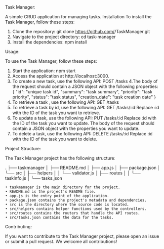 Task Manager:



A simple CRUD application for managing tasks.
Installation
To install the Task Manager, follow these steps:


1. Clone the repository:
   git clone https://github.com/<username>/TaskManager.git
2. Navigate to the project directory:
   cd task-manager
3. Install the dependencies:
   npm install

Usage:


To use the Task Manager, follow these steps:

1. Start the application: npm start
2. Access the application at http://localhost:3000.
3. To create a new task, use the following API:
    POST /tasks
4.The body of the request should contain a JSON object with the following properties:
  {
  "id": "unique task id",
  "summary": "task summary",
  "priority": "task priority",
  "status": "task status",
  "creation_date": "task creation date"
  }
5. To retrieve a task , use the following API:
   GET /tasks
6. To retrieve a task by id, use the following API:
   GET /tasks/:id
  Replace :id with the ID of the task you want to retrieve.
7. To update a task, use the following API:
   PUT /tasks/:id
  Replace :id with the ID of the task you want to update. The body of the request should contain a JSON object with the properties you want to update.
8. To delete a task, use the following API:
  DELETE /tasks/:id
Replace :id with the ID of the task you want to delete.
  
  
Project Structure:

The Task Manager project has the following structure:

  
  .
├── taskmanager
│   ├── README.md
│   ├── app.js
│   ├── package.json
│   └── src
│       ├── helpers
│       │   └── validator.js
│       ├── routes
│       │   └── taskInfo.js
│       └── tasks.json

  
    • taskmanager is the main directory for the project.
    • README.md is the project's README file.
    • app.js is the entry point of the application.
    • package.json contains the project's metadata and dependencies.
    • src is the directory where the source code is located.
    • src/helpers contains helper functions used by the controllers.
    • src/routes contains the routers that handle the API routes.
    • src/tasks.json contains the data for the tasks.

Contributing:

If you want to contribute to the Task Manager project, please open an issue or submit a pull request. We welcome all contributions!


  


  

